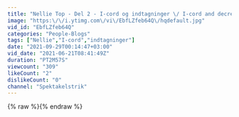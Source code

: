 ```yaml
---
title: "Nellie Top - Del 2 - I-cord og indtagninger \/ I-cord and decreases"
image: "https:\/\/i.ytimg.com\/vi\/EbfLZfeb64Q\/hqdefault.jpg"
vid_id: "EbfLZfeb64Q"
categories: "People-Blogs"
tags: ["Nellie","I-cord","indtagninger"]
date: "2021-09-29T00:14:47+03:00"
vid_date: "2021-06-21T08:41:49Z"
duration: "PT2M57S"
viewcount: "309"
likeCount: "2"
dislikeCount: "0"
channel: "Spektakelstrik"
---
```

{% raw %}{% endraw %}
